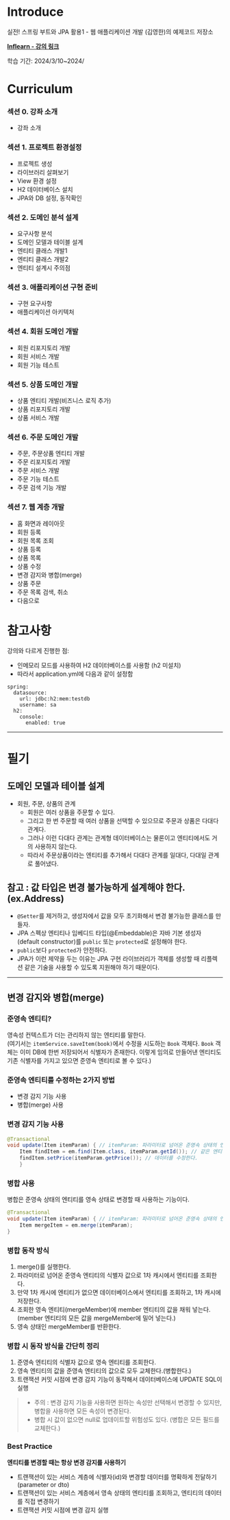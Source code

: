 # Introduce
실전! 스프링 부트와 JPA 활용1 - 웹 애플리케이션 개발 (김영한)의 예제코드 저장소


**[Inflearn - 강의 링크](https://www.inflearn.com/course/%EC%8A%A4%ED%94%84%EB%A7%81%EB%B6%80%ED%8A%B8-JPA-%ED%99%9C%EC%9A%A9-1/dashboard)**

학습 기간: 2024/3/10~2024/

# Curriculum
### 섹션 0. 강좌 소개
* 강좌 소개

### 섹션 1. 프로젝트 환경설정
* 프로젝트 생성
* 라이브러리 살펴보기
* View 환경 설정
* H2 데이터베이스 설치
* JPA와 DB 설정, 동작확인

### 섹션 2. 도메인 분석 설계
* 요구사항 분석
* 도메인 모델과 테이블 설계
* 엔티티 클래스 개발1
* 엔티티 클래스 개발2
* 엔티티 설계시 주의점

### 섹션 3. 애플리케이션 구현 준비

* 구현 요구사항
* 애플리케이션 아키텍처

### 섹션 4. 회원 도메인 개발
* 회원 리포지토리 개발
* 회원 서비스 개발
* 회원 기능 테스트

### 섹션 5. 상품 도메인 개발
* 상품 엔티티 개발(비즈니스 로직 추가)
* 상품 리포지토리 개발
* 상품 서비스 개발

### 섹션 6. 주문 도메인 개발
* 주문, 주문상품 엔티티 개발
* 주문 리포지토리 개발
* 주문 서비스 개발
* 주문 기능 테스트
* 주문 검색 기능 개발

### 섹션 7. 웹 계층 개발
* 홈 화면과 레이아웃
* 회원 등록
* 회원 목록 조회
* 상품 등록
* 상품 목록
* 상품 수정
* 변경 감지와 병합(merge)
* 상품 주문
* 주문 목록 검색, 취소
* 다음으로

# 참고사항
강의와 다르게 진행한 점:
* 인메모리 모드를 사용하여 H2 데이터베이스를 사용함 (h2 미설치)
* 따라서 application.yml에 다음과 같이 설정함
```
spring:
  datasource:
    url: jdbc:h2:mem:testdb
    username: sa
  h2:
    console:
      enabled: true
```

---
# 필기
## 도메인 모델과 테이블 설계
* 회원, 주문, 상품의 관계
    * 회원은 여러 상품을 주문할 수 있다.
    * 그리고 한 번 주문할 때 여러 상품을 선택할 수 있으므로 주문과 상품은 다대다 관계다.
    * 그러나 이런 다대다 관계는 관계형 데이터베이스는 물론이고 엔티티에서도 거의 사용하지 않는다.
    * 따라서 주문상품이라는 엔티티를 추가해서 다대다 관계를 일대다, 다대일 관계로 풀어냈다.
## 참고 : 값 타입은 변경 불가능하게 설계해야 한다. (ex.Address)
* `@Setter`를 제거하고, 생성자에서 값을 모두 초기화해서 변경 불가능한 클래스를 만들자.
* JPA 스펙상 엔티티나 임베디드 타입(@Embeddable)은 자바 기본 생성자(default constructor)를 `public` 또는 `protected`로 설정해야 한다.
* `public`보다 `protected`가 안전하다.
* JPA가 이런 제약을 두는 이유는 JPA 구현 라이브러리가 객체를 생성할 때 리플렉션 같은 기술을 사용할 수 있도록 지원해야 하기 때문이다.
---
## 변경 감지와 병합(merge)
### 준영속 엔티티?
영속성 컨텍스트가 더는 관리하지 않는 엔티티를 말한다.  
(여기서는 `itemService.saveItem(book)`에서 수정을 시도하는 `Book` 객체다.
`Book` 객체는 이미 DB에 한번 저장되어서 식별자가 존재한다.
이렇게 임의로 만들어낸 엔티티도 기존 식별자를 가지고 있으면 준영속 엔티티로 볼 수 있다.)

### 준영속 엔티티를 수정하는 2가지 방법
* 변경 감지 기능 사용
* 병합(merge) 사용

### 변경 감지 기능 사용
```java
@Transactional
void update(Item itemParam) { // itemParam: 파라미터로 넘어온 준영속 상태의 엔티티
    Item findItem = em.find(Item.class, itemParam.getId()); // 같은 엔티티를 조회한다.
    findItem.setPrice(itemParam.getPrice()); // 데이터를 수정한다. 
    }
```

### 병합 사용
병합은 준영속 상태의 엔티티를 영속 상태로 변경할 때 사용하는 기능이다.
```java
@Transactional
void update(Item itemParam) { // itemParam: 파라미터로 넘어온 준영속 상태의 엔티티
    Item mergeItem = em.merge(itemParam);
}
```

### 병합 동작 방식
1. merge()를 실행한다.
2. 파라미터로 넘어온 준영속 엔티티의 식별자 값으로 1차 캐시에서 엔티티를 조회한다.
3. 만약 1차 캐시에 엔티티가 없으면 데이터베이스에서 엔티티를 조회하고, 1차 캐시에 저장한다.
4. 조회한 영속 엔티티(mergeMember)에 member 엔티티의 값을 채워 넣는다. (member 엔티티의 모든 값을 mergeMember에 밀어 넣는다.)
5. 영속 상태인 mergeMember를 반환한다.

### 병합 시 동작 방식을 간단히 정리
1. 준영속 엔티티의 식별자 값으로 영속 엔티티를 조회한다.
2. 영속 엔티티의 값을 준영속 엔티티의 값으로 모두 교체한다.(병합한다.)
3. 트랜잭션 커밋 시점에 변경 감지 기능이 동작해서 데이터베이스에 UPDATE SQL이 실행


>* 주의 : 변경 감지 기능을 사용하면 원하는 속성만 선택해서 변경할 수 있지만, 병합을 사용하면 모든 속성이 변경된다.
>* 병합 시 값이 없으면 null로 업데이트할 위험성도 있다. (병합은 모든 필드를 교체한다.)

### Best Practice
**엔티티를 변경할 때는 항상 변경 감지를 사용하기**
* 트랜잭션이 있는 서비스 계층에 식별자(id)와 변경할 데이터를 명확하게 전달하기 (parameter or dto)
* 트랜잭션이 있는 서비스 계층에서 영속 상태의 엔티티를 조회하고, 엔티티의 데이터를 직접 변경하기
* 트랜잭션 커밋 시점에 변경 감지 실행